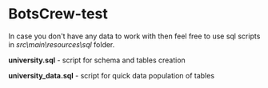 # BotsCrew-test

In case you don't have any data to work with then feel free to use sql scripts in *src\main\resources\sql* folder.

**university.sql** - script for schema and tables creation

**university_data.sql** - script for quick data population of tables